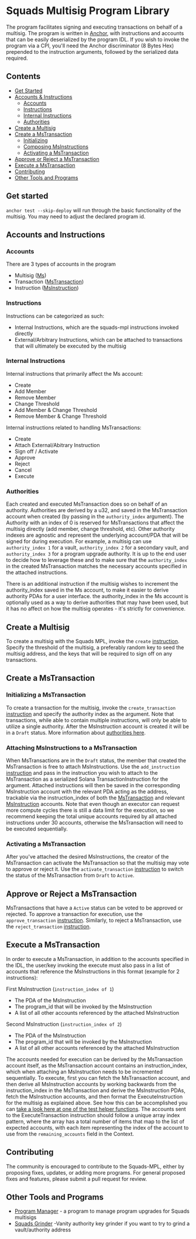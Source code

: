 # Squads Multisig Program Library
The program facilitates signing and executing transactions on behalf of a multisig. The program is written in [Anchor](https://github.com/coral-xyz/anchor), with instructions and accounts that can be easily deserialized by the program IDL. If you wish to invoke the program via a CPI, you'll need the Anchor discriminator (8 Bytes Hex) prepended to the instruction arguments, followed by the serialized data required.

## Contents
* [Get Started](#get-started)
* [Accounts & Instructions](#accounts-and-instructions)
  * [Accounts](#accounts)
  * [Instructions](#instructions)
  * [Internal Instructions](#internal-instructions)
  * [Authorities](#authorities)
* [Create a Multisig](#create-a-multisig)
* [Create a MsTransaction](#create-a-mstransaction)
  * [Initializing](#initializing-a-mstransaction)
  * [Composing MsInstructions](#attaching-msinstructions-to-a-mstransaction)
  * [Activating a MsTransaction](#activating-a-mstransaction)
* [Approve or Reject a MsTransaction](#approve-or-reject-a-mstransaction)
* [Execute a MsTransaction](#execute-a-mstransaction)
* [Contributing](#contributing)
* [Other Tools and Programs](#other-tools-and-programs)

## Get started
`anchor test --skip-deploy` will run through the basic functionality of the multisig. You may need to adjust the declared program id.

## Accounts and Instructions
### Accounts
There are 3 types of accounts in the program
* Multisig ([Ms](https://github.com/squads-dapp/squads-mpl/blob/main/programs/squads-mpl/src/state/ms.rs#L6]))
* Transaction ([MsTransaction](https://github.com/squads-dapp/squads-mpl/blob/main/programs/squads-mpl/src/state/ms.rs#L94))
* Instruction ([MsInstruction](https://github.com/squads-dapp/squads-mpl/blob/main/programs/squads-mpl/src/state/ms.rs#L235))

### Instructions
Instructions can be categorized as such:
* Internal Instructions, which are the squads-mpl instructions invoked directly
* External/Arbitrary Instructions, which can be attached to transactions that will ultimately be executed by the multisig

### Internal Instructions
Internal instructions that primarily affect the Ms account:
* Create
* Add Member
* Remove Member
* Change Threshold
* Add Member & Change Threshold
* Remove Member & Change Threshold

Internal instructions related to handling MsTransactions:
* Create
* Attach External/Abitrary Instruction
* Sign off / Activate
* Approve
* Reject
* Cancel
* Execute

### Authorities
Each created and executed MsTransaction does so on behalf of an authority. Authorities are derived by a u32, and saved in the MsTransaction account when created (by passing in the `authority_index` argument). The Authority with an index of 0 is reserved for MsTransactions that affect the multisig directly (add member, change threshold, etc). Other authority indexes are agnostic and represent the underlying account/PDA that will be signed for during execution. For example, a multisig can use `authority_index 1` for a vault, `authority_index 2` for a secondary vault, and `authority_index 3` for a program upgrade authority. It is up to the end user to decide how to leverage these and to make sure that the `authority_index` in the created MsTransaction matches the necessary accounts specified in the attached instructions.

There is an additional instruction if the multisig wishes to increment the authority_index saved in the Ms account, to make it easier to derive authority PDAs for a user interface. the authority_index in the Ms account is optionally used as a way to derive authorities that may have been used, but it has no affect on how the multisig operates - it's strictly for convenience. 

## Create a Multisig
To create a multisig with the Squads MPL, invoke the `create` [instruction](https://github.com/Squads-Protocol/squads-mpl/blob/main/programs/squads-mpl/src/lib.rs#L22). Specify the threshold of the multisig, a preferably random key to seed the multisig address, and the keys that will be required to sign off on any transactions.

## Create a MsTransaction
### Initializing a MsTransaction
To create a transaction for the multisig, invoke the `create_transaction` [instruction](https://github.com/Squads-Protocol/squads-mpl/blob/main/programs/squads-mpl/src/lib.rs#L184) and specify the authority index as the argument. Note that transactions, while able to contain multiple instructions, will only be able to utilize a single authority. After the MsInstruction account is created it will be in a `Draft` status. More information about [authorities here](#authorities).

### Attaching MsInstructions to a MsTransaction
When MsTransactions are in the `Draft` status, the member that created the MsTransaction is free to attach MsInstructions. Use the `add_instruction` [instruction](https://github.com/Squads-Protocol/squads-mpl/blob/main/programs/squads-mpl/src/lib.rs#L222) and pass in the instruction you wish to attach to the MsTransaction as a serialized Solana TransactionInstruction for the argument. Attached instructions will then be saved in the corresponding MsInstruction account with the relevant PDA acting as the address, trackable via the instruction_index of both the [MsTransaction](https://github.com/Squads-Protocol/squads-mpl/blob/main/programs/squads-mpl/src/state/ms.rs#L104) and relevant [MsInstruction](https://github.com/Squads-Protocol/squads-mpl/blob/main/programs/squads-mpl/src/state/ms.rs#L236) accounts. Note that even though an executor can request more compute cycles there is still a data limit for the execution, so we recommend keeping the total unique accounts required by all attached instructions under 30 accounts, otherwise the MsTransaction will need to be executed sequentially.

### Activating a MsTransaction
After you've attached the desired MsInstructions, the creator of the MsTransaction can activate the MsTransaction so that the multisig may vote to approve or reject it. Use the `activate_transaction` [instruction](https://github.com/Squads-Protocol/squads-mpl/blob/main/programs/squads-mpl/src/lib.rs#L214) to switch the status of the MsTransaction from `Draft` to `Active`.

## Approve or Reject a MsTransaction
MsTransactions that have a `Active` status can be voted to be approved or rejected. To approve a transaction for execution, use the `approve_transaction` [instruction](https://github.com/Squads-Protocol/squads-mpl/blob/main/programs/squads-mpl/src/lib.rs#L238). Similarly, to reject a MsTransaction, use the `reject_transaction` [instruction](https://github.com/Squads-Protocol/squads-mpl/blob/main/programs/squads-mpl/src/lib.rs#L254).

## Execute a MsTransaction
In order to execute a MsTransaction, in addition to the accounts specified in the IDL, the user/key invoking the execute must also pass in a list of accounts that reference the MsInstructions in this format (example for 2 instructions):

First MsInstruction (`instruction_index of 1`)
* The PDA of the MsInstruction
* The program_id that will be invoked by the MsInstruction
* A list of all other accounts referenced by the attached MsInstruction
  
Second MsInstruction (`instruction_index of 2`)
* The PDA of the MsInstruction
* The program_id that will be invoked by the MsInstruction
* A list of all other accounts referenced by the attached MsInstruction

The accounts needed for execution can be derived by the MsTransaction account itself, as the MsTransaction account contains an instruction_index, which when attaching an MsInstruction needs to be incremented sequentially. To execute, first you can fetch the MsTransaction account, and then derive all MsInstruction accounts by working backwards from the instruction_index in the MsTransaction and derive the MsInstruction PDAs, fetch the MsInstruction accounts, and then format the ExecuteInstruction for the multisig as explained above. See how this can be accomplished you can [take a look here at one of the test helper functions](https://github.com/squads-dapp/squads-mpl/blob/main/helpers/transactions.ts#L29). The accounts sent to the ExecuteTransaction instruction should follow a unique array index pattern, where the array has a total number of items that map to the list of expected accounts, with each item representing the index of the account to use from the `remaining_accounts` field in the Context.

## Contributing
The community is encouraged to contribute to the Squads-MPL, either by proposing fixes, updates, or adding more programs. 
For general proposed fixes and features, please submit a pull request for review. 

## Other Tools and Programs
* [Program Manager](https://github.com/squads-dapp/squads-mpl/tree/main/programs/program-manager) - a program to manage program upgrades for Squads multisigs
* [Squads Grinder](https://github.com/mralbertchen/squads-grinder) -Vanity authority key grinder if you want to try to grind a vault/authority address
